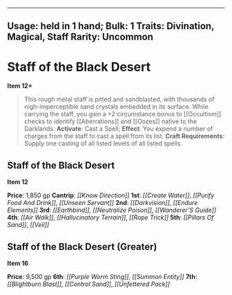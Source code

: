 
---
Usage: held in 1 hand;
Bulk: 1
Traits: Divination, Magical, Staff
Rarity: Uncommon
---

# Staff of the Black Desert

**Item 12+**

> This rough metal staff is pitted and sandblasted, with thousands of nigh-imperceptible sand crystals embedded in its surface. While carrying the staff, you gain a +2 circumstance bonus to [[Occultism]] checks to identify [[Aberrations]] and [[Oozes]] native to the Darklands.
**Activate**: Cast a Spell;
**Effect**: You expend a number of charges from the staff to cast a spell from its list.
**Craft Requirements**: Supply one casting of all listed levels of all listed spells.

## Staff of the Black Desert

**Item 12**

**Price**: 1,850 gp
**Cantrip**:  *[[Know Direction]]* 
**1st**:  *[[Create Water]]*, *[[Purify Food And Drink]]*, *[[Unseen Servant]]* 
**2nd**:  *[[Darkvision]]*, *[[Endure Elements]]* 
**3rd**:  *[[Earthbind]]*, *[[Neutralize Poison]]*, *[[Wanderer'S Guide]]* 
**4th**:  *[[Air Walk]]*, *[[Hallucinatory Terrain]]*, *[[Rope Trick]]* 
**5th**:  *[[Pillars Of Sand]]*, *[[Veil]]* 

## Staff of the Black Desert (Greater)

**Item 16**

**Price**: 9,500 gp
**6th**:  *[[Purple Worm Sting]]*, *[[Summon Entity]]* 
**7th**:  *[[Blightburn Blast]]*, *[[Control Sand]]*, *[[Unfettered Pack]]* 
